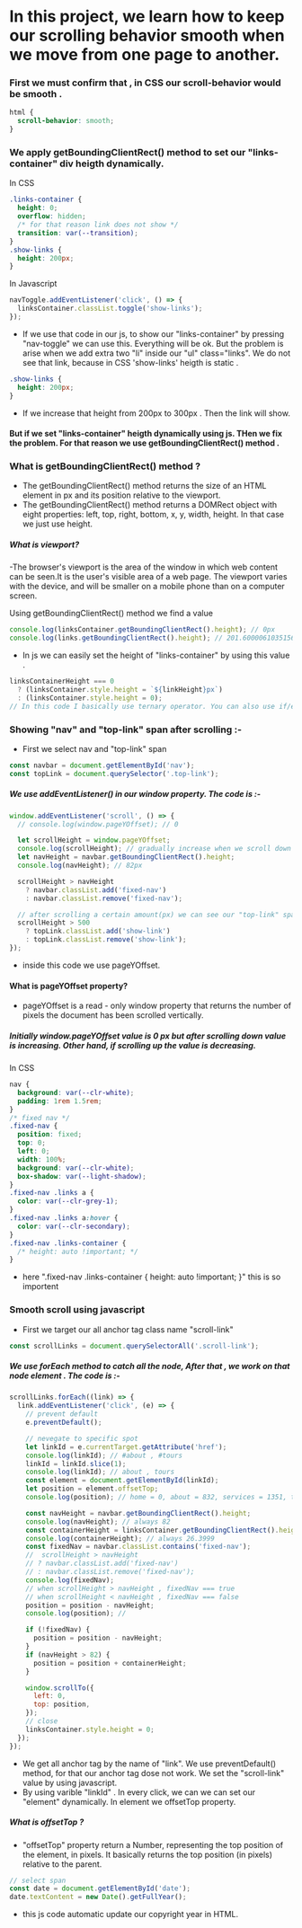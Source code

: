 # In this project, we learn how to keep our scrolling behavior smooth when we move from one page to another.

### First we must confirm that , in CSS our scroll-behavior would be smooth .

```css
html {
  scroll-behavior: smooth;
}
```

### We apply <strong>getBoundingClientRect()</strong> method to set our "links-container" div heigth dynamically.

In CSS

```css
.links-container {
  height: 0;
  overflow: hidden;
  /* for that reason link does not show */
  transition: var(--transition);
}
.show-links {
  height: 200px;
}
```

In Javascript

```js
navToggle.addEventListener('click', () => {
  linksContainer.classList.toggle('show-links');
});
```

- If we use that code in our js, to show our "links-container" by pressing "nav-toggle" we can use this. Everything will be ok. But the problem is arise when we add extra two "li" inside our "ul" class="links". We do not see that link, because in CSS 'show-links' heigth is static .

```css
.show-links {
  height: 200px;
}
```

- If we increase that height from 200px to 300px . Then the link will show.

#### But if we set "links-container" heigth dynamically using js. THen we fix the problem. For that reason we use <strong>getBoundingClientRect()</strong> method .

### What is getBoundingClientRect() method ?

- The getBoundingClientRect() method returns the size of an HTML element in px and its position relative to the viewport.
- The getBoundingClientRect() method returns a DOMRect object with eight properties: left, top, right, bottom, x, y, width, height. In that case we just use height.

##### What is viewport?

-The browser's viewport is the area of the window in which web content can be seen.It is the user's visible area of a web page. The viewport varies with the device, and will be smaller on a mobile phone than on a computer screen.

Using getBoundingClientRect() method we find a value

```js
console.log(linksContainer.getBoundingClientRect().height); // 0px
console.log(links.getBoundingClientRect().height); // 201.60000610351562px
```

- In js we can easily set the height of "links-container" by using this value .

```js
linksContainerHeight === 0
  ? (linksContainer.style.height = `${linkHeight}px`)
  : (linksContainer.style.height = 0);
// In this code I basically use ternary operator. You can also use if/else condition.
```

### Showing "nav" and "top-link" span after scrolling :-

- First we select nav and "top-link" span

```js
const navbar = document.getElementById('nav');
const topLink = document.querySelector('.top-link');
```

##### We use addEventListener() in our window property. The code is :-

```js
window.addEventListener('scroll', () => {
  // console.log(window.pageYOffset); // 0

  let scrollHeight = window.pageYOffset;
  console.log(scrollHeight); // gradually increase when we scroll down
  let navHeight = navbar.getBoundingClientRect().height;
  console.log(navHeight); // 82px

  scrollHeight > navHeight
    ? navbar.classList.add('fixed-nav')
    : navbar.classList.remove('fixed-nav');

  // after scrolling a certain amount(px) we can see our "top-link" span
  scrollHeight > 500
    ? topLink.classList.add('show-link')
    : topLink.classList.remove('show-link');
});
```

- inside this code we use pageYOffset.

#### What is pageYOffset property?

- pageYOffset is a read - only window property that returns the number of pixels the document has been scrolled vertically.

##### Initially window.pageYOffset value is 0 px but after scrolling down value is increasing. Other hand, if scrolling up the value is decreasing.

In CSS

```css
nav {
  background: var(--clr-white);
  padding: 1rem 1.5rem;
}
/* fixed nav */
.fixed-nav {
  position: fixed;
  top: 0;
  left: 0;
  width: 100%;
  background: var(--clr-white);
  box-shadow: var(--light-shadow);
}
.fixed-nav .links a {
  color: var(--clr-grey-1);
}
.fixed-nav .links a:hover {
  color: var(--clr-secondary);
}
.fixed-nav .links-container {
  /* height: auto !important; */
}
```

- here ".fixed-nav .links-container { height: auto !important; }" this is so importent

### Smooth scroll using javascript

- First we target our all anchor tag class name "scroll-link"

```js
const scrollLinks = document.querySelectorAll('.scroll-link');
```

##### We use forEach method to catch all the node, After that , we work on that node element . The code is :-

```js
scrollLinks.forEach((link) => {
  link.addEventListener('click', (e) => {
    // prevent default
    e.preventDefault();

    // nevegate to specific spot
    let linkId = e.currentTarget.getAttribute('href');
    console.log(linkId); // #about , #tours
    linkId = linkId.slice(1);
    console.log(linkId); // about , tours
    const element = document.getElementById(linkId);
    let position = element.offsetTop;
    console.log(position); // home = 0, about = 832, services = 1351, tours = 1951

    const navHeight = navbar.getBoundingClientRect().height;
    console.log(navHeight); // always 82
    const containerHeight = linksContainer.getBoundingClientRect().height;
    console.log(containerHeight); // always 26.3999
    const fixedNav = navbar.classList.contains('fixed-nav');
    //  scrollHeight > navHeight
    // ? navbar.classList.add('fixed-nav')
    // : navbar.classList.remove('fixed-nav');
    console.log(fixedNav);
    // when scrollHeight > navHeight , fixedNav === true
    // when scrollHeight < navHeight , fixedNav === false
    position = position - navHeight;
    console.log(position); //

    if (!fixedNav) {
      position = position - navHeight;
    }
    if (navHeight > 82) {
      position = position + containerHeight;
    }

    window.scrollTo({
      left: 0,
      top: position,
    });
    // close
    linksContainer.style.height = 0;
  });
});
```

- We get all anchor tag by the name of "link". We use preventDefault() method, for that our anchor tag dose not work. We set the "scroll-link" value by using javascript.
- By using varible "linkId" . In every click, we can we can set our "element" dynamically. In element we offsetTop property.

##### What is offsetTop ?

- "offsetTop" property return a Number, representing the top position of the element, in pixels. It basically returns the top position (in pixels) relative to the parent.

```js
// select span
const date = document.getElementById('date');
date.textContent = new Date().getFullYear();
```

- this js code automatic update our copyright year in HTML.
